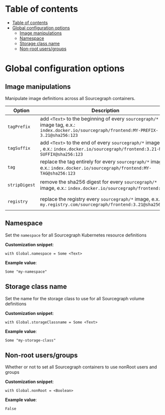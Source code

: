 # Table of contents

- [Table of contents](#table-of-contents)
- [Global configuration options](#global-configuration-options)
  - [Image manipulations](#image-manipulations)
  - [Namespace](#namespace)
  - [Storage class name](#storage-class-name)
  - [Non-root users/groups](#non-root-usersgroups)

# Global configuration options

## Image manipulations

Manipulate image definitions across all Sourcegraph containers.

| Option        | Description                                                                                                                              | Copy paste snippet                                           | Example values           |
| ------------- | ---------------------------------------------------------------------------------------------------------------------------------------- | ------------------------------------------------------------ | ------------------------ |
| `tagPrefix`   | add `<Text>` to the beginning of every `sourcegraph/*` image tag, e.x.: `index.docker.io/sourcegraph/frontend:MY-PREFIX-3.21@sha256:123` | `with Global.ImageManipulations.tagPrefix = Optional <Text>` | `Some "MY-PREFIX"`       |
| `tagSuffix`   | add `<Text>` to the end of every `sourcegraph/*` image tag , e.x.: `index.docker.io/sourcegraph/frontend:3.21-MY-SUFFIX@sha256:123`      | `with Global.ImageManipulations.tagSuffix = Optional <Text>` | `Some "MY-SUFFIX"`       |
| `tag`         | replace the tag entirely for every `sourcegraph/*` image, e.x.: `index.docker.io/sourcegraph/frontend:MY-TAG@sha256:123`                 | `with Global.ImageManipulations.tag = Optional <Text>`       | `Some "TAG"`             |
| `stripDigest` | remove the sha256 digest for every `sourcegraph/*` image, e.x.: `index.docker.io/sourcegraph/frontend:3.21`                              | `with Global.ImageManipulations.stripDigest = Boolean`       | `False`                  |
| `registry`    | replace the registry every `sourcegraph/*` image, e.x.: `my.registry.com/sourcegraph/frontend:3.21@sha256:123`                           | `with Global.ImageManipulations.registry = Optional <Text>`  | `Some "my.registry.com"` |

## Namespace

Set the `namespace` for all Sourcegraph Kubernetes resource definitions

**Customization snippet**:

```dhall
with Global.namespace = Some <Text>
```

**Example value**:

```dhall
Some "my-namespace"
```

## Storage class name

Set the name for the storage class to use for all Sourcegraph volume definitions

**Customization snippet**:

```dhall
with Global.storageClassname = Some <Text>
```

**Example value**:

```dhall
Some "my-storage-class"
```

## Non-root users/groups

Whether or not to set all Sourcegraph containers to use nonRoot users and groups

**Customization snippet**:

```dhall
with Global.nonRoot = <Boolean>
```

**Example value**:

```dhall
False
```
